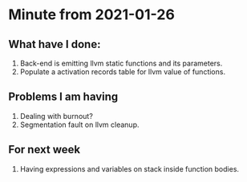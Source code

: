# Minute from 2021-01-26

## What have I done:

1. Back-end is emitting llvm static functions and its parameters.
2. Populate a activation records table for llvm value of functions.

## Problems I am having

1. Dealing with burnout?
2. Segmentation fault on llvm cleanup.

## For next week

1. Having expressions and variables on stack inside function bodies.



